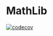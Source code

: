 # MathLib

[![codecov](https://codecov.io/gh/BaconZhang/MathLib/branch/master/graph/badge.svg)](https://codecov.io/gh/BaconZhang/MathLib)
